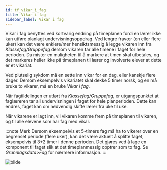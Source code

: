 ```yaml
---
id: tf_vikar_i_fag
title: Vikar i fag
sidebar_label: Vikar i fag
---
```

Vikar i fag benyttes ved kortvarig endring på timeplanen fordi en lærer ikke kan utføre planlagt undervisningsoppdrag. Ved lengre fravær (en eller flere uker) kan det være enklere/mer hensiktsmessig å legge vikaren inn fra _Klassefag/Gruppefag_ dersom vikaren tar alle timene i faget for hele perioden. Da mister en muligheten til å markere at timen skal utbetales, og det markeres heller ikke på timeplanen til lærer og involverte elever at dette er et vikariat.

Ved plutselig sykdom må en sette inn vikar for en dag, eller kanskje flere dager. Dersom eksempelvis vikariatet skal dekke 5 timer norsk, og en må bruke to vikarer, må en bruke _Vikar i fag_.

Når fagtildelingen er utført fra _Klassefag/Gruppefag_, er utgangspunktet at faglæreren tar all undervisningen i faget for hele planperioden. Dette kan endres, faget kan om nødvendig skifte lærer fra uke til uke.

Når vikarene er lagt inn, vil vikaren komme frem på timeplanen til vikaren, og til alle elevene som har fag med vikar.

:::note Merk
Dersom eksempelvis et 5-timers fag må ha to vikerer over en begrenset periode (flere uker), kan det være aktuelt å splitte faget, eksempelvis til 3+2 timer i denne perioden. Det gjøres ved å lage en komponent til faget slik at det timeplanmessig opptrer som to fag. Se _Grunnlagsdata>Fag_ for nærmere informasjon.
:::

![bilde](https://user-images.githubusercontent.com/80097133/146918239-f4eec96d-3010-49ab-a907-129d31c53129.png)
